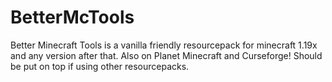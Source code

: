 # BetterMcTools
Better Minecraft Tools is a vanilla friendly resourcepack for minecraft 1.19x and any version after that. Also on Planet Minecraft and Curseforge! Should be put on top if using other resourcepacks.
